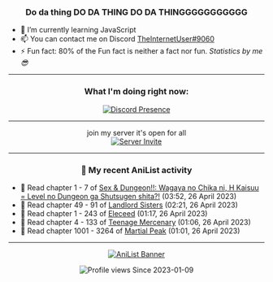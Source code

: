 <div align="center">

### Do da thing DO DA THING DO DA THINGGGGGGGGGGG
</div>

- 🌱 I’m currently learning JavaScript
- 📫 You can contact me on Discord [TheInternetUser#9060](https://discord.com/users/534117072796385300)
- ⚡ Fun fact: 80% of the Fun fact is neither a fact nor fun. _Statistics by me 😎_
<hr>

<div align="center">

### What I'm doing right now:
[![Discord Presence](https://lanyard.cnrad.dev/api/534117072796385300)](https://discord.com/users/534117072796385300)
<hr>

join my server it's open for all <br>
[![Server Invite](https://invidget.switchblade.xyz/bfYgVHxrSs)](https://discord.gg/bfYgVHxrSs)

<hr>
  
### 🌸 My recent AniList activity

</div>

<!-- ANILIST_ACTIVITY:start -->

-   📖 Read chapter 1 - 7 of [Sex & Dungeon!!: Wagaya no Chika ni, H Kaisuu = Level no Dungeon ga Shutsugen shita?!](https://anilist.co/manga/115037) (03:52, 26 April 2023)
-   📖 Read chapter 49 - 91 of [Landlord Sisters](https://anilist.co/manga/138564) (02:21, 26 April 2023)
-   📖 Read chapter 1 - 243 of [Eleceed](https://anilist.co/manga/106929) (01:17, 26 April 2023)
-   📖 Read chapter 4 - 133 of [Teenage Mercenary](https://anilist.co/manga/126297) (01:06, 26 April 2023)
-   📖 Read chapter 1001 - 3264 of [Martial Peak](https://anilist.co/manga/104494) (01:01, 26 April 2023)

<!-- ANILIST_ACTIVITY:end -->
<hr>

<div align="center">

[![AniList Banner](https://img.anili.st/User/929966)](https://anilist.co/user/TheInternetUser)

![Profile views](https://gpvc.arturio.dev/TheInternetUse7) Since 2023-01-09

</div>
